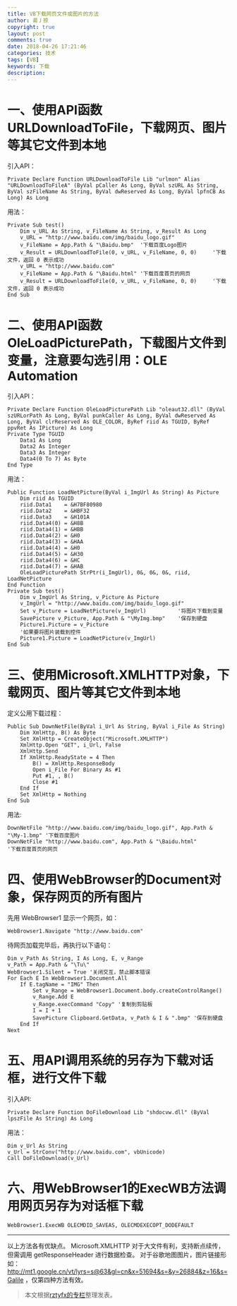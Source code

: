 ```yaml
---
title: VB下载网页文件或图片的方法
author: 昜丿捺
copyright: true
layout: post
comments: true
date: 2018-04-26 17:21:46
categories: 技术
tags: [VB]
keywords: 下载
description: 
---
```


# 一、使用API函数URLDownloadToFile，下载网页、图片等其它文件到本地
引入API：

	Private Declare Function URLDownloadToFile Lib "urlmon" Alias "URLDownloadToFileA" (ByVal pCaller As Long, ByVal szURL As String, ByVal szFileName As String, ByVal dwReserved As Long, ByVal lpfnCB As Long) As Long
用法：
```
Private Sub test()
    Dim v_URL As String, v_FileName As String, v_Result As Long
    v_URL = "http://www.baidu.com/img/baidu_logo.gif"
    v_FileName = App.Path & "\Baidu.bmp"  '下载百度Logo图片
    v_Result = URLDownloadToFile(0, v_URL, v_FileName, 0, 0)     '下载文件，返回 0 表示成功
    v_URL = "http://www.baidu.com"
    v_FileName = App.Path & "\Baidu.html" '下载百度首页的网页
    v_Result = URLDownloadToFile(0, v_URL, v_FileName, 0, 0)     '下载文件，返回 0 表示成功
End Sub
```

<!-- more -->

# 二、使用API函数OleLoadPicturePath，下载图片文件到变量，注意要勾选引用：OLE Automation
引入API：

	Private Declare Function OleLoadPicturePath Lib "oleaut32.dll" (ByVal szURLorPath As Long, ByVal punkCaller As Long, ByVal dwReserved As Long, ByVal clrReserved As OLE_COLOR, ByRef riid As TGUID, ByRef ppvRet As IPicture) As Long
	Private Type TGUID
		Data1 As Long
		Data2 As Integer
		Data3 As Integer
		Data4(0 To 7) As Byte
	End Type
用法：
```
Public Function LoadNetPicture(ByVal i_ImgUrl As String) As Picture
    Dim riid As TGUID
    riid.Data1    = &H7BF80980
    riid.Data2    = &HBF32
    riid.Data3    = &H101A
    riid.Data4(0) = &H8B
    riid.Data4(1) = &HBB
    riid.Data4(2) = &H0
    riid.Data4(3) = &HAA
    riid.Data4(4) = &H0
    riid.Data4(5) = &H30
    riid.Data4(6) = &HC
    riid.Data4(7) = &HAB
    OleLoadPicturePath StrPtr(i_ImgUrl), 0&, 0&, 0&, riid, LoadNetPicture
End Function
Private Sub test()
    Dim v_ImgUrl As String, v_Picture As Picture
    v_ImgUrl = "http://www.baidu.com/img/baidu_logo.gif"
    Set v_Picture = LoadNetPicture(v_ImgUrl)          '将图片下载到变量
    SavePicture v_Picture, App.Path & "\MyImg.bmp"    '保存到硬盘
    Picture1.Picture = v_Picture
    '如果要将图片装载到控件
    Picture1.Picture = LoadNetPicture(v_ImgUrl)
End Sub
```

# 三、使用Microsoft.XMLHTTP对象，下载网页、图片等其它文件到本地
定义公用下载过程：
```
Public Sub DownNetFile(ByVal i_Url As String, ByVal i_File As String)
    Dim XmlHttp, B() As Byte
    Set XmlHttp = CreateObject("Microsoft.XMLHTTP")
    XmlHttp.Open "GET", i_Url, False
    XmlHttp.Send
    If XmlHttp.ReadyState = 4 Then
        B() = XmlHttp.ResponseBody
        Open i_File For Binary As #1
        Put #1, , B()
        Close #1
    End If
    Set XmlHttp = Nothing
End Sub
```
用法:

	DownNetFile "http://www.baidu.com/img/baidu_logo.gif", App.Path & "\My-1.bmp" '下载百度图片
	DownNetFile "http://www.baidu.com", App.Path & "\Baidu.html"                  '下载百度首页的网页

# 四、使用WebBrowser的Document对象，保存网页的所有图片
先用 WebBrowser1 显示一个网页，如：
	
	WebBrowser1.Navigate "http://www.baidu.com"

待网页加载完毕后，再执行以下语句：
```
Dim v_Path As String, I As Long, E, v_Range
v_Path = App.Path & "\Tu\"
WebBrowser1.Silent = True '关闭交互，禁止脚本错误
For Each E In WebBrowser1.Document.All
    If E.tagName = "IMG" Then
        Set v_Range = WebBrowser1.Document.body.createControlRange()
        v_Range.Add E
        v_Range.execCommand "Copy" '复制到剪贴板
        I = I + 1
        SavePicture Clipboard.GetData, v_Path & I & ".bmp" '保存到硬盘
    End If
Next
```

# 五、用API调用系统的另存为下载对话框，进行文件下载
引入API:

	Private Declare Function DoFileDownload Lib "shdocvw.dll" (ByVal lpszFile As String) As Long

用法：
```
Dim v_Url As String
v_Url = StrConv("http://www.baidu.com", vbUnicode)
Call DoFileDownload(v_Url)
```

# 六、用WebBrowser1的ExecWB方法调用网页另存为对话框下载
	WebBrowser1.ExecWB OLECMDID_SAVEAS, OLECMDEXECOPT_DODEFAULT

---

以上方法各有优缺点。
Microsoft.XMLHTTP 对于大文件有利，支持断点续传，但需调用 getResponseHeader 进行数据检查。
对于谷歌地图图片，图片链接形如：http://mt1.google.cn/vt/lyrs=s@63&gl=cn&x=51694&s=&y=26884&z=16&s=Galile ，仅第四种方法有效。

> 本文根据[rztyfx的专栏](https://blog.csdn.net/rztyfx/article/details/7605624)整理发表。